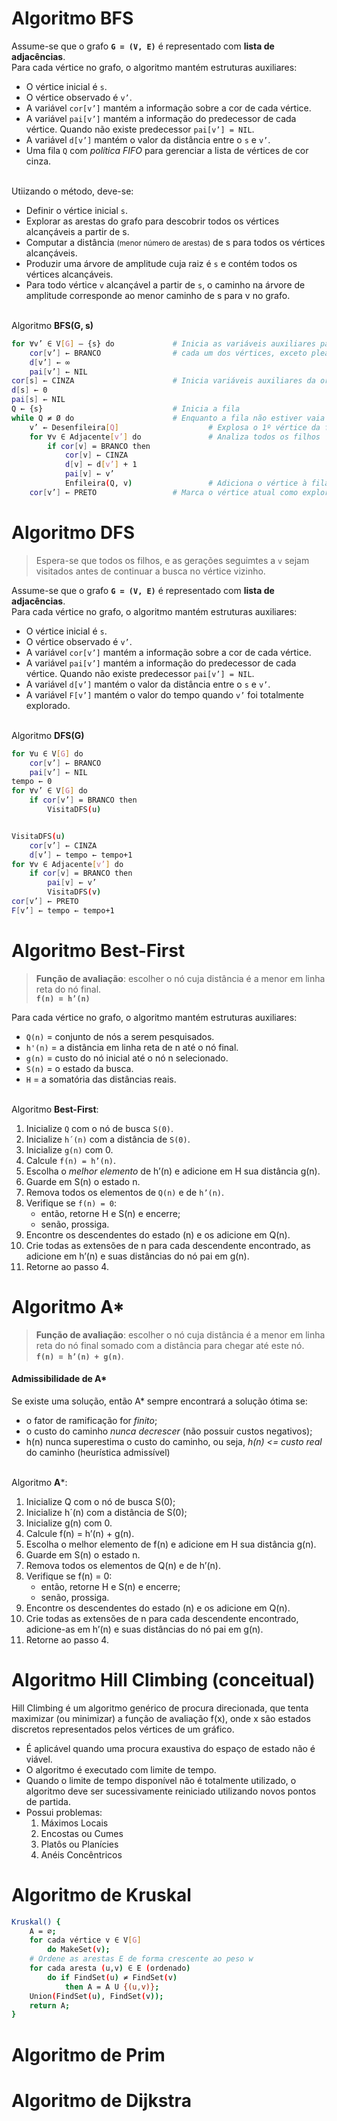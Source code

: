 # Algoritmo BFS
Assume-se que o grafo **`G = (V, E)`** é representado com **lista de adjacências**. <br>
Para cada vértice no grafo, o algoritmo mantém estruturas auxiliares:
- O vértice inicial é `s`.
- O vértice observado é `v’`.
- A variável `cor[v’]` mantém a informação sobre a cor de cada vértice.
- A variável `pai[v’]` mantém a informação do predecessor de cada vértice. Quando não existe predecessor `pai[v’] = NIL`.
- A variável `d[v’]` mantém o valor da distância entre o `s` e `v’`.
- Uma fila `Q` com _política FIFO_ para gerenciar a lista de vértices
de cor cinza.

<br>Utiizando o método, deve-se: 
- Definir o vértice inicial `s`.
- Explorar as arestas do grafo para descobrir todos os vértices alcançáveis a partir de s.
- Computar a distância <small>(menor número de arestas)</small> de s para todos os vértices alcançáveis.
- Produzir uma árvore de amplitude cuja raiz é `s` e contém todos os vértices alcançáveis.
- Para todo vértice `v` alcançável a partir de `s`, o caminho na árvore de amplitude corresponde ao menor caminho de s para v no grafo.

<br>Algoritmo **BFS(G, s)**

```bash
for ∀v’ ∈ V[G] – {s} do             # Inicia as variáveis auxiliares para
    cor[v’] ← BRANCO                # cada um dos vértices, exceto plea origem 
    d[v’] ← ∞
    pai[v’] ← NIL
cor[s] ← CINZA                      # Inicia variáveis auxiliares da origem
d[s] ← 0
pai[s] ← NIL
Q ← {s}                             # Inicia a fila
while Q ≠ Ø do                      # Enquanto a fila não estiver vaia 
    v’ ← Desenfileira[Q]                    # Explosa o 1º vértice da fila
    for ∀v ∈ Adjacente[v’] do               # Analiza todos os filhos 
        if cor[v] = BRANCO then
            cor[v] ← CINZA
            d[v] ← d[v’] + 1
            pai[v] ← v’
            Enfileira(Q, v)                 # Adiciona o vértice à fila
    cor[v’] ← PRETO                 # Marca o vértice atual como explorado
```    

# Algoritmo DFS
> Espera-se que todos os filhos, e as gerações seguimtes a `v` sejam visitados antes de continuar a busca no vértice vizinho.

Assume-se que o grafo **`G = (V, E)`** é representado com **lista de adjacências**. <br>
Para cada vértice no grafo, o algoritmo mantém estruturas auxiliares:
- O vértice inicial é `s`.
- O vértice observado é `v’`.
- A variável `cor[v’]` mantém a informação sobre a cor de cada vértice.
- A variável `pai[v’]` mantém a informação do predecessor de cada vértice. Quando não existe predecessor `pai[v’] = NIL`.
- A variável `d[v’]` mantém o valor da distância entre o `s` e `v’`.
- A variável `F[v’]` mantém o valor do tempo quando `v’` foi
totalmente explorado.

<br>Algoritmo **DFS(G)**

```bash
for ∀u ∈ V[G] do
    cor[v’] ← BRANCO
    pai[v’] ← NIL
tempo ← 0
for ∀v’ ∈ V[G] do
    if cor[v’] = BRANCO then
        VisitaDFS(u)


VisitaDFS(u)
    cor[v’] ← CINZA
    d[v’] ← tempo ← tempo+1
for ∀v ∈ Adjacente[v’] do
    if cor[v] = BRANCO then
        pai[v] ← v’
        VisitaDFS(v)
cor[v’] ← PRETO
F[v’] ← tempo ← tempo+1
```

# Algoritmo Best-First
> **Função de avaliação**: escolher o nó cuja distância é a menor em linha reta do nó final. <br> **`f(n) = h’(n)`**

Para cada vértice no grafo, o algoritmo mantém estruturas auxiliares:
- `Q(n)` = conjunto de nós a serem pesquisados.
- `h'(n)` = a distância em linha reta de n até o nó final.
- `g(n)` = custo do nó inicial até o nó n selecionado.
- `S(n)` = o estado da busca.
- `H` = a somatória das distâncias reais.

<br> Algoritmo **Best-First**:
1. Inicialize `Q` com o nó de busca `S(0)`.
2. Inicialize `h´(n)` com a distância de `S(0)`.
3. Inicialize `g(n)` com 0.
4. Calcule `f(n) = h’(n)`.
5. Escolha o *melhor elemento* de h’(n) e adicione em H sua distância g(n).
6. Guarde em S(n) o estado n.
7. Remova todos os elementos de `Q(n)` e de `h’(n)`.
8. Verifique se `f(n) = 0`:
    - então, retorne H e S(n) e encerre;
    - senão, prossiga.
9. Encontre os descendentes do estado (n) e os adicione em Q(n).
10. Crie todas as extensões de n para cada descendente encontrado, as adicione em h’(n) e suas distâncias do nó pai em g(n).
11. Retorne ao passo 4.

# Algoritmo A*
> **Função de avaliação**: escolher o nó cuja distância é a menor em linha reta do nó final somado com a distância para chegar até este nó. <br> **`f(n) = h’(n) + g(n)`**.

#### Admissibilidade de A*
Se existe uma solução, então A* sempre encontrará a solução ótima se:
- o fator de ramificação for *finito*;
- o custo do caminho *nunca decrescer* (não possuir custos
negativos);
- h(n) nunca superestima o custo do caminho, ou seja,
*h(n) <= custo real* do caminho (heurística admissível)

<br> Algoritmo **A***:
1. Inicialize Q com o nó de busca S(0);
2. Inicialize h´(n) com a distância de S(0);
3. Inicialize g(n) com 0.
4. Calcule f(n) = h’(n) + g(n).
5. Escolha o melhor elemento de f(n) e adicione em H sua distância g(n).
6. Guarde em S(n) o estado n.
7. Remova todos os elementos de Q(n) e de h’(n).
8. Verifique se f(n) = 0:
    - então, retorne H e S(n) e encerre;
    - senão, prossiga.
9. Encontre os descendentes do estado (n) e os adicione em Q(n).
10. Crie todas as extensões de n para cada descendente encontrado, adicione-as em h’(n) e suas distâncias do nó pai em g(n).
11. Retorne ao passo 4.

# Algoritmo Hill Climbing (conceitual)
Hill Climbing é um algoritmo genérico de procura direcionada, que tenta maximizar (ou minimizar) a função de avaliação f(x), onde x são estados discretos representados pelos vértices de um gráfico.
- É aplicável quando uma procura exaustiva do espaço de estado não é viável.
- O algoritmo é executado com limite de tempo.
- Quando o limite de tempo disponível não é totalmente utilizado, o algoritmo deve ser sucessivamente reiniciado utilizando novos pontos de partida.
- Possui problemas:
    1. Máximos Locais
    2. Encostas ou Cumes
    3. Platôs ou Planícies
    4. Anéis Concêntricos

# Algoritmo de Kruskal
```bash
Kruskal() { 
    A = ∅;
    for cada vértice v ∈ V[G]
        do MakeSet(v);
    # Ordene as arestas E de forma crescente ao peso w
    for cada aresta (u,v) ∈ E (ordenado)
        do if FindSet(u) ≠ FindSet(v)
            then A = A U {(u,v)};
    Union(FindSet(u), FindSet(v));
    return A;
}
```

# Algoritmo de Prim

# Algoritmo de Dijkstra